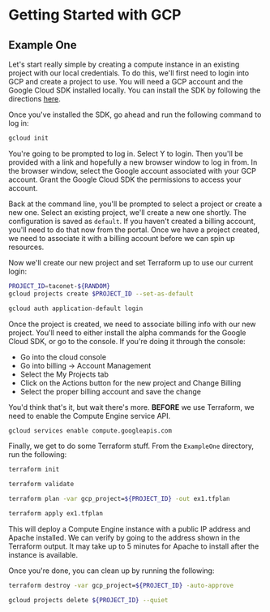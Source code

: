 # Getting Started with GCP

## Example One

Let's start really simple by creating a compute instance in an existing project with our local credentials. To do this, we'll first need to login into GCP and create a project to use. You will need a GCP account and the Google Cloud SDK installed locally. You can install the SDK by following the directions [here](https://cloud.google.com/sdk/docs/install).

Once you've installed the SDK, go ahead and run the following command to log in:

```bash
gcloud init
```

You're going to be prompted to log in. Select Y to login. Then you'll be provided with a link and hopefully a new browser window to log in from. In the browser window, select the Google account associated with your GCP account. Grant the Google Cloud SDK the permissions to access your account. 

Back at the command line, you'll be prompted to select a project or create a new one. Select an existing project, we'll create a new one shortly. The configuration is saved as `default`. If you haven't created a billing account, you'll need to do that now from the portal. Once we have a project created, we need to associate it with a billing account before we can spin up resources.

Now we'll create our new project and set Terraform up to use our current login:

```bash
PROJECT_ID=taconet-${RANDOM}
gcloud projects create $PROJECT_ID --set-as-default

gcloud auth application-default login
```

Once the project is created, we need to associate billing info with our new project. You'll need to either install the alpha commands for the Google Cloud SDK, or go to the console. If you're doing it through the console:

* Go into the cloud console
* Go into billing -> Account Management
* Select the My Projects tab
* Click on the Actions button for the new project and Change Billing
* Select the proper billing account and save the change

You'd think that's it, but wait there's more. **BEFORE** we use Terraform, we need to enable the Compute Engine service API.

```bash
gcloud services enable compute.googleapis.com
```
 
Finally, we get to do some Terraform stuff. From the `ExampleOne` directory, run the following:

```bash
terraform init

terraform validate

terraform plan -var gcp_project=${PROJECT_ID} -out ex1.tfplan

terraform apply ex1.tfplan
```

This will deploy a Compute Engine instance with a public IP address and Apache installed. We can verify by going to the address shown in the Terraform output. It may take up to 5 minutes for Apache to install after the instance is available.

Once you're done, you can clean up by running the following:

```bash
terraform destroy -var gcp_project=${PROJECT_ID} -auto-approve

gcloud projects delete ${PROJECT_ID} --quiet
```
